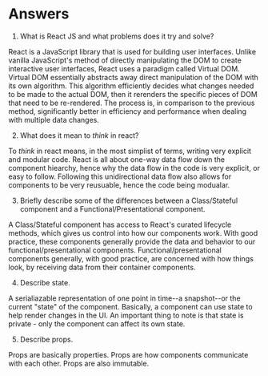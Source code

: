 # Answers

1.  What is React JS and what problems does it try and solve?

React is a JavaScript library that is used for building user interfaces. Unlike vanilla JavaScript's method of directly manipulating the DOM to create interactive user interfaces, React uses a paradigm called Virtual DOM. Virtual DOM essentially abstracts away direct manipulation of the DOM with its own algorithm. This algorithm efficiently decides what changes needed to be made to the actual DOM, then it rerenders the specific pieces of DOM that need to be re-rendered. The process is, in comparison to the previous method, significantly better in efficiency and performance when dealing with multiple data changes.  

2.  What does it mean to _think_ in react?

To _think_ in react means, in the most simplist of terms, writing very explicit and modular code. React is all about one-way data flow down the component hiearchy, hence why the data flow in the code is very explicit, or easy to follow. Following this unidirectional data flow also allows for components to be very reusuable, hence the code being modualar.

3.  Briefly describe some of the differences between a Class/Stateful component and a Functional/Presentational component.

A Class/Stateful component has access to React's curated lifecycle methods, which gives us control into how our components work. With good practice, these components generally provide the data and behavior to our functional/presentational components. Functional/presentational components generally, with good practice, are concerned with how things look, by receiving data from their container components.

4.  Describe state.

A serialiazable representation of one point in time--a snapshot--or the current "state" of the component. Basically, a component can use state to help render changes in the UI. An important thing to note is that state is private - only the component can affect its own state.

5.  Describe props.

Props are basically properties. Props are how components communicate with each other. Props are also immutable. 